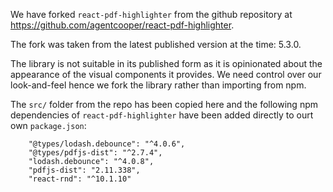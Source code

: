 We have forked `react-pdf-highlighter` from the github repository at https://github.com/agentcooper/react-pdf-highlighter.

The fork was taken from the latest published version at the time: 5.3.0.

The library is not suitable in its published form as it is opinionated about the appearance of the visual
components it provides. We need control over our look-and-feel hence we fork the library rather than
importing from npm.

The `src/` folder from the repo has been copied here and the following npm dependencies of `react-pdf-highlighter`
have been added directly to ourt own `package.json`:

```
	"@types/lodash.debounce": "^4.0.6",
    "@types/pdfjs-dist": "^2.7.4",
    "lodash.debounce": "^4.0.8",
    "pdfjs-dist": "2.11.338",
    "react-rnd": "^10.1.10"
```
